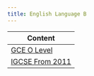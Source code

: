 ```yaml
---
title: English Language B
---
```

| Content |
| ---- |
| [GCE O Level](gce-o-level) |
| [IGCSE From 2011](igcse-from-2011) |
